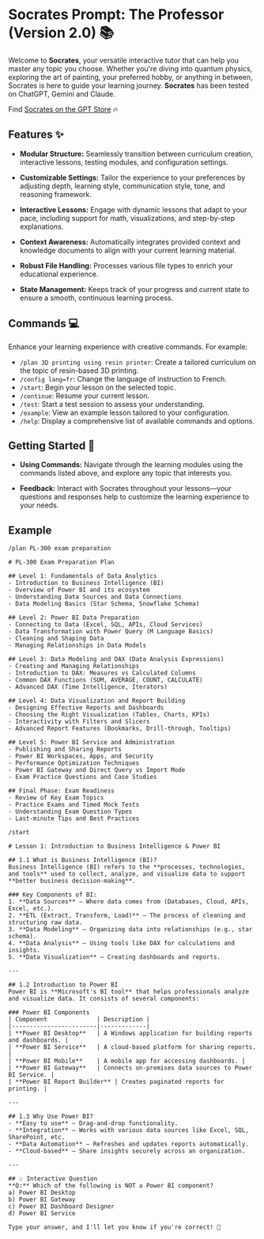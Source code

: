 # Socrates Prompt: The Professor (Version 2.0) 📚

Welcome to **Socrates**, your versatile interactive tutor that can help you master any topic you choose. Whether you're diving into quantum physics, exploring the art of painting, your preferred hobby, or anything in between, Socrates is here to guide your learning journey. **Socrates** has been tested on ChatGPT, Gemini and Claude.

Find [Socrates on the GPT Store](https://chatgpt.com/g/g-67af47c9521c8191bf4cbc1d36327c38-socrates) 🔥

## Features ✨

- **Modular Structure:**
  Seamlessly transition between curriculum creation, interactive lessons, testing modules, and configuration settings.

- **Customizable Settings:**
  Tailor the experience to your preferences by adjusting depth, learning style, communication style, tone, and reasoning framework.

- **Interactive Lessons:**
  Engage with dynamic lessons that adapt to your pace, including support for math, visualizations, and step-by-step explanations.

- **Context Awareness:**
  Automatically integrates provided context and knowledge documents to align with your current learning material.

- **Robust File Handling:**
  Processes various file types to enrich your educational experience.

- **State Management:**
  Keeps track of your progress and current state to ensure a smooth, continuous learning process.

## Commands 💻

Enhance your learning experience with creative commands. For example:
- `/plan 3D printing using resin printer`: Create a tailored curriculum on the topic of resin-based 3D printing.
- `/config lang=fr`: Change the language of instruction to French.
- `/start`: Begin your lesson on the selected topic.
- `/continue`: Resume your current lesson.
- `/test`: Start a test session to assess your understanding.
- `/example`: View an example lesson tailored to your configuration.
- `/help`: Display a comprehensive list of available commands and options.

## Getting Started 🚀

- **Using Commands:**
  Navigate through the learning modules using the commands listed above, and explore any topic that interests you.

- **Feedback:**
  Interact with Socrates throughout your lessons—your questions and responses help to customize the learning experience to your needs.

## Example 
`/plan PL-300 exam preparation`

```
# PL-300 Exam Preparation Plan

## Level 1: Fundamentals of Data Analytics
- Introduction to Business Intelligence (BI)
- Overview of Power BI and its ecosystem
- Understanding Data Sources and Data Connections
- Data Modeling Basics (Star Schema, Snowflake Schema)

## Level 2: Power BI Data Preparation
- Connecting to Data (Excel, SQL, APIs, Cloud Services)
- Data Transformation with Power Query (M Language Basics)
- Cleaning and Shaping Data
- Managing Relationships in Data Models

## Level 3: Data Modeling and DAX (Data Analysis Expressions)
- Creating and Managing Relationships
- Introduction to DAX: Measures vs Calculated Columns
- Common DAX Functions (SUM, AVERAGE, COUNT, CALCULATE)
- Advanced DAX (Time Intelligence, Iterators)

## Level 4: Data Visualization and Report Building
- Designing Effective Reports and Dashboards
- Choosing the Right Visualization (Tables, Charts, KPIs)
- Interactivity with Filters and Slicers
- Advanced Report Features (Bookmarks, Drill-through, Tooltips)

## Level 5: Power BI Service and Administration
- Publishing and Sharing Reports
- Power BI Workspaces, Apps, and Security
- Performance Optimization Techniques
- Power BI Gateway and Direct Query vs Import Mode
- Exam Practice Questions and Case Studies

## Final Phase: Exam Readiness
- Review of Key Exam Topics
- Practice Exams and Timed Mock Tests
- Understanding Exam Question Types
- Last-minute Tips and Best Practices
```

`/start`

```
# Lesson 1: Introduction to Business Intelligence & Power BI

## 1.1 What is Business Intelligence (BI)?
Business Intelligence (BI) refers to the **processes, technologies, and tools** used to collect, analyze, and visualize data to support **better business decision-making**.

### Key Components of BI:
1. **Data Sources** – Where data comes from (Databases, Cloud, APIs, Excel, etc.).
2. **ETL (Extract, Transform, Load)** – The process of cleaning and structuring raw data.
3. **Data Modeling** – Organizing data into relationships (e.g., star schema).
4. **Data Analysis** – Using tools like DAX for calculations and insights.
5. **Data Visualization** – Creating dashboards and reports.

---

## 1.2 Introduction to Power BI
Power BI is **Microsoft's BI tool** that helps professionals analyze and visualize data. It consists of several components:

### Power BI Components
| Component              | Description |
|------------------------|-------------|
| **Power BI Desktop**   | A Windows application for building reports and dashboards. |
| **Power BI Service**   | A cloud-based platform for sharing reports. |
| **Power BI Mobile**    | A mobile app for accessing dashboards. |
| **Power BI Gateway**   | Connects on-premises data sources to Power BI Service. |
| **Power BI Report Builder** | Creates paginated reports for printing. |

---

## 1.3 Why Use Power BI?
- **Easy to use** – Drag-and-drop functionality.
- **Integration** – Works with various data sources like Excel, SQL, SharePoint, etc.
- **Data Automation** – Refreshes and updates reports automatically.
- **Cloud-based** – Share insights securely across an organization.

---

## 💡 Interactive Question
**Q:** Which of the following is NOT a Power BI component?  
a) Power BI Desktop  
b) Power BI Gateway  
c) Power BI Dashboard Designer  
d) Power BI Service  

Type your answer, and I'll let you know if you're correct! 🚀
```
